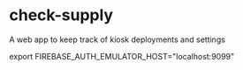 # check-supply
A web app to keep track of kiosk deployments and settings


export FIREBASE_AUTH_EMULATOR_HOST="localhost:9099"
